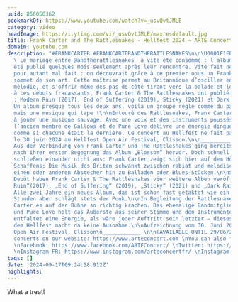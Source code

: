 ```yaml
---
uuid: 856050362
bookmarkOf: https://www.youtube.com/watch?v=_usvQvtJMLE
category: video
headImage: https://i.ytimg.com/vi/_usvQvtJMLE/maxresdefault.jpg
title: Frank Carter and The Rattlesnakes - Hellfest 2024 – ARTE Concert
domain: youtube.com
description: "#FRANKCARTER #FRANKCARTERANDTHERATTLESNAKES\n\n\U0001F1EB\U0001F1F7
  \ Le mariage entre @andtherattlesnakes  a vite été consommé : l’album Blossom a
  été publié quelques mois seulement après leur rencontre. Vite fait ne veut pas dire
  pour autant mal fait : on découvrait grâce à ce premier opus un Frank Carter au
  sommet de son art. Cette maîtrise permet au Britannique d’osciller entre rage et
  mélodie, et s’offrir même des pas de côté tirant vers la balade et le blues.\n\nSuite
  à ces débuts fracassants, Frank Carter & The Rattlesnakes ont publié quatre albums
  : Modern Ruin (2017), End of Suffering (2019), Sticky (2021) et Dark Rainbow (2024).
  Un album presque tous les deux ans, voilà un groupe réglé comme du papier à musique…
  mais une musique qui tape !\n\nEntouré des Rattlesnakes, Frank Carter prend plaisir
  à jouer une musique sauvage. Avec une voix et des instruments poussés à l’extrême,
  l’ancien membre de Gallows et de Pure Love délivre une énergie dingue sur scène,
  comme si chacune était la dernière. Ce concert au Hellfest ne fait pas exception.\n\nFilmé
  le 30 juin 2024 au Hellfest Open Air Festival, Clisson.\n\n____________ \n\n\U0001F1E9\U0001F1EA
  Aus der Verbindung von Frank Carter und The Rattlesnakes ging bereits wenige Monate
  nach ihrer ersten Begegnung das Album „Blossom“ hervor. Doch schnell und gut gemacht
  schließen einander nicht aus: Frank Carter zeigt sich hier auf dem Höhepunkt seines
  Schaffens: Die Musik des Briten schwankt zwischen rabiat und melodisch, mit dem
  einen oder anderen Abstecher hin zu Balladen oder Blues-Stücken.\n\nSeit ihrem fulminanten
  Debüt haben Frank Carter & The Rattlesnakes vier weitere Alben veröffentlicht: „Modern
  Ruin“(2017), „End of Suffering“ (2019), „Sticky“ (2021) und „Dark Rainbow“ (2024).
  Alle zwei Jahre ein neues Album, das ist schon fast getaktet wie ein Uhrwerk. Die
  Stunden aber schlägt stets der Punk.\n\nIn Begleitung der Rattlesnakes lässt Frank
  Carter es auf der Bühne so richtig krachen. Das ehemalige Bandmitglied von Gallows
  und Pure Love holt das Äußerste aus seiner Stimme und den Instrumenten heraus. Er
  entfaltet eine Energie, als wäre jeder Auftritt sein letzter – dieses Konzert auf
  dem Hellfest macht da keine Ausnahme.\n\nAufzeichnung vom 30. Juni 2024 beim Hellfest
  Open Air Festival, Clisson\n____________ \n\n[AVAILABLE UNTIL 29/06/2025]\n\nMore
  concerts on our website: https://www.arteconcert.com \nYou can also find us on:
  \nFacebook: https://www.facebook.com/ARTEConcert/ \nTwitter: https://twitter.com/ARTEconcertFR
  \nInstagram FR: https://www.instagram.com/arteconcertfr/ \nInstagram DE: https://www.instagram.com/arteconcertde/"
tags: []
date: '2024-09-17T09:24:58.912Z'
highlights:
---
```


What a treat!

